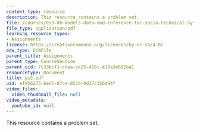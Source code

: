 ```yaml
---
content_type: resource
description: This resource contains a problem set.
file: /courses/esd-86-models-data-and-inference-for-socio-technical-systems-spring-2007/ef956275bed587ce851b0d37c356d84f_ps2.pdf
file_type: application/pdf
learning_resource_types:
- Assignments
license: https://creativecommons.org/licenses/by-nc-sa/4.0/
ocw_type: OCWFile
parent_title: Assignments
parent_type: CourseSection
parent_uid: 7c33bcf1-cdaa-ce25-416c-410a3e692ba1
resourcetype: Document
title: ps2.pdf
uid: ef956275-bed5-87ce-851b-0d37c356d84f
video_files:
  video_thumbnail_file: null
video_metadata:
  youtube_id: null
---
```

This resource contains a problem set.